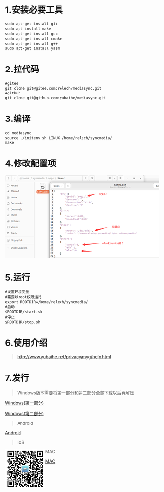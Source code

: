 # 1.安装必要工具

```shell
sudo apt-get install git
sudo apt install make
sudo apt-get install gcc
sudo apt-get install cmake
sudo apt-get install g++
sudo apt-get install yasm 
```

# 2.拉代码

```shell
#gitee
git clone git@gitee.com:relech/mediasync.git
#github
git clone git@github.com:yubaihe/mediasync.git
```

# 3.编译

```
cd mediasync
source ./initenv.sh LINUX /home/relech/syncmedia/
make
```

# 4.修改配置项

![](./config.png)

# 5.运行

```shell
#设置环境变量
#需要以root权限运行
export ROOTDIR=/home/relech/syncmedia/
#启动
$ROOTDIR/start.sh
#停止
$ROOTDIR/stop.sh
```

# 6.使用介绍

> http://www.yubaihe.net/privacy/myg/help.html

# 7.发行

> Windows版本需要将第一部分和第二部分全部下载以后再解压

[Windows(第一部分)](./Release/MediaSyncSetup.zip.001 "点击下载windows安装程序第一部分")

[Windows(第二部分)](./Release/MediaSyncSetup.zip.002 "点击下载windows安装程序第二部分")

> Android

[Android](./Release/MediaSync.apk "点击下载Android安装程序")

> IOS

<img src="./ios.png" align="left" />

> MAC

[MAC](https://apps.apple.com/cn/app/%E7%BE%8E%E4%BA%BF%E6%A0%BC/id6444566528)